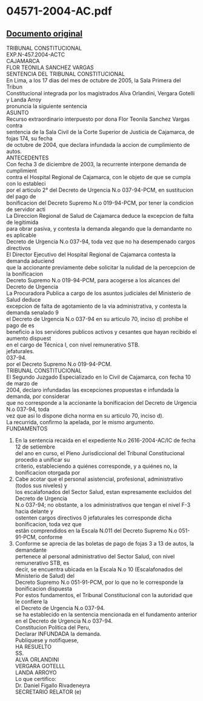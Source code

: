 
04571-2004-AC.pdf
=================
  
[Documento original](https://tc.gob.pe/jurisprudencia/2005/04571-2004-AC.pdf)  
---  
TRIBUNAL CONSTITUCIONAL  
EXP.N-457.2004-ACTC  
CAJAMARCA  
FLOR TEONILA SANCHEZ VARGAS  
SENTENCIA DEL TRIBUNAL CONSTITUCIONAL  
En Lima, a los 17 dias del mes de octubre de 2005, la Sala Primera del Tribun  
Constitucional integrada por los magistrados Alva Orlandini, Vergara Gotelli y Landa Arroy  
pronuncia la siguiente sentencia  
ASUNTO  
Recurso extraordinario interpuesto por dona Flor Teonila Sanchez Vargas contra  
sentencia de la Sala Civil de la Corte Superior de Justicia de Cajamarca, de fojas 174, su fecha  
de octubre de 2004, que declara infundada la accion de cumplimiento de autos.  
ANTECEDENTES  
Con fecha 3 de diciembre de 2003, la recurrente interpone demanda de cumplimient  
contra el Hospital Regional de Cajamarca, con le objeto de que se cumpla con lo estableci  
por el articulo 2° del Decreto de Urgencia N.o 037-94-PCM, en sustitucion del pago de  
bonificacion del Decreto Supremo N.o 019-94-PCM, por tener la condicion de servidor acti  
La Direccion Regional de Salud de Cajamarca deduce la excepcion de falta de legitimida  
para obrar pasiva, y contesta la demanda alegando que la demandante no es aplicable  
Decreto de Urgencia N.o 037-94, toda vez que no ha desempenado cargos directivos  
El Director Ejecutivo del Hospital Regional de Cajamarca contesta la demanda aduciend  
que la accionante previamente debe solicitar la nulidad de la percepcion de la bonificacion  
Decreto Supremo N.o 019-94-PCM, para acogerse a los alcances del Decreto de Urgencia  
La Procuradora Publica a cargo de los asuntos judiciales del Ministerio de Salud deduce  
excepcion de falta de agotamiento de la via administrativa, y contesta la demanda senalado 9  
el Decreto de Urgencia N.o 037-94 en su articulo 70, inciso d) prohibe el pago de es  
beneficio a los servidores publicos activos y cesantes que hayan recibido el aumento dispuest  
en el cargo de Técnica I, con nivel remunerativo STB.  
jefaturales.  
037-94.  
por el Decreto Supremo N.o 019-94-PCM.  
TRIBUNAL CONSTITUCIONAL  
El Segundo Juzgado Especializado en lo Civil de Cajamarca, con fecha 10 de marzo de  
2004, declaro infundadas las excepciones propuestas e infundada la demanda, por considerar  
que no corresponde a la accionante la bonificacion del Decreto de Urgencia N.o 037-94, toda  
vez que asi lo dispone dicha norma en su articulo 70, inciso d).  
La recurrida, confirmo la apelada, por le mismo argumento.  
FUNDAMENTOS  
1. En la sentencia recaida en el expediente N.o 2616-2004-AC/IC de fecha 12 de setiembre  
del ano en curso, el Pleno Jurisdiccional del Tribunal Constitucional procedio a unificar su  
criterio, estableciendo a quiénes corresponde, y a quiénes no, la bonificacion otorgada por  
2. Cabe acotar que el personal asistencial, profesional, administrativo (todos sus niveles) y  
los escalafonados del Sector Salud, estan expresamente excluidos del Decreto de Urgencia  
N.o 037-94; no obstante, a los administrativos que tengan el nivel F-3 hacia delante y  
ostenten cargos directivos 0 jefaturales les corresponde dicha bonificacion, toda vez que  
estân comprendidos en la Escala N.011 del Decreto Supremo N.o 051-91-PCM, conforme  
3. Conforme se aprecia de las boletas de pago de fojas 3 a 13 de autos, la demandante  
pertenece al personal administrativo del Sector Salud, con nivel remunerativo STB, es  
decir, se encuentra ubicada en la Escala N.o 10 (Escalafonados del Ministerio de Salud) del  
Decreto Supremo N.o 051-91-PCM, por lo que no le corresponde la bonificacion dispuesta  
Por estos fundamentos, el Tribunal Constitucional con la autoridad que le confiere la  
el Decreto de Urgencia N.o 037-94.  
se ha establecido en la sentencia mencionada en el fundamento anterior  
en el Decreto de Urgencia N.o 037-94.  
Constitucion Politica del Peru,  
Declarar INFUNDADA la demanda.  
Publiquese y notifiquese,  
HA RESUELTO  
SS.  
ALVA ORLANDINI  
VERGARA GOTELLL  
LANDA ARROYO  
Lo que certifico:  
Dr. Daniel Figallo Rivadeneyra  
SECRETARIO RELATOR (e)